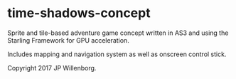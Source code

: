 # time-shadows-concept
Sprite and tile-based adventure game concept written in AS3 and using the Starling Framework for GPU acceleration.

Includes mapping and navigation system as well as onscreen control stick. 



Copyright 2017 JP Willenborg.
